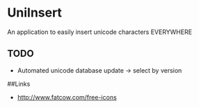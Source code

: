 # UniInsert
An application to easily insert unicode characters EVERYWHERE

## TODO
 - Automated unicode database update -> select by version

##Links
 - http://www.fatcow.com/free-icons

